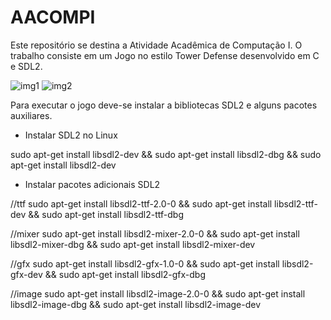 # AACOMPI

Este repositório se destina a Atividade Acadêmica de Computação I. O trabalho consiste em um Jogo no estilo Tower Defense desenvolvido em C e SDL2.

![img1](https://user-images.githubusercontent.com/9852787/57247781-20e5ca80-7017-11e9-8a3b-287b059d5a16.png)
![img2](https://user-images.githubusercontent.com/9852787/57247783-20e5ca80-7017-11e9-8be0-e58e8146c491.png)

Para executar o jogo deve-se instalar a bibliotecas SDL2 e alguns pacotes auxiliares.

- Instalar SDL2 no Linux

sudo apt-get install libsdl2-dev && sudo apt-get install libsdl2-dbg && sudo apt-get install libsdl2-dev 

- Instalar pacotes adicionais SDL2

//ttf
sudo apt-get install libsdl2-ttf-2.0-0 && sudo apt-get install libsdl2-ttf-dev && sudo apt-get install libsdl2-ttf-dbg

//mixer
sudo apt-get install libsdl2-mixer-2.0-0 && sudo apt-get install libsdl2-mixer-dbg && sudo apt-get install libsdl2-mixer-dev

//gfx
sudo apt-get install libsdl2-gfx-1.0-0 && sudo apt-get install libsdl2-gfx-dev && sudo apt-get install libsdl2-gfx-dbg

//image
sudo apt-get install libsdl2-image-2.0-0 && sudo apt-get install libsdl2-image-dbg && sudo apt-get install libsdl2-image-dev 

